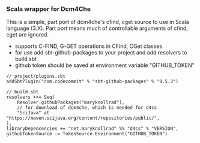 ### Scala wrapper for Dcm4Che

This is a simple, part port of dcm4che's cfind, cget source to use in Scala language (3.X). Part port means much of controllable arguments of cfind, cget are ignored.

* supports C-FIND, G-GET operations in CFind, CGet classes
* for use add sbt-github-packages to your project and add resolvers to build.sbt
* github token should be saved at environment variable "GITHUB_TOKEN"
```
// project/plugins.sbt
addSbtPlugin("com.codecommit" % "sbt-github-packages" % "0.5.3")

// build.sbt
resolvers ++= Seq(
    Resolver.githubPackages("maryknollrad"),
    // for download of dcm4che, which is needed for d4cs
    "SciJava" at "https://maven.scijava.org/content/repositories/public/", 
),
libraryDepencencies += "net.maryknollrad" %% "d4cs" % "VERSION",
githubTokenSource := TokenSource.Environment("GITHUB_TOKEN")
```

